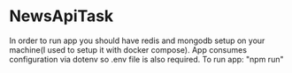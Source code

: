 # NewsApiTask

In order to run app you should have redis and mongodb setup on your machine(I used to setup it with docker compose).
App consumes configuration via dotenv so .env file is also required.
To run app: "npm run"